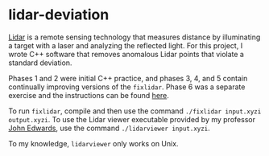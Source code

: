 lidar-deviation
===============

<a href = "http://en.wikipedia.org/wiki/LIDAR">Lidar</a> is a remote sensing technology that measures distance by illuminating a target with a laser and analyzing the reflected light. For this project, I wrote C++ software that removes anomalous Lidar points that violate a standard deviation.

Phases 1 and 2 were initial C++ practice, and phases 3, 4, and 5 contain continually improving versions of the <code>fixlidar</code>. Phase 6 was a separate exercise and the instructions can be found <a href = "https://github.com/Exoentropy/lidar-deviation/blob/master/phase6/instructions6.txt">here</a>.

To run <code>fixlidar</code>, compile and then use the command <code>./fixlidar input.xyzi output.xyzi</code>. To use the Lidar viewer executable provided by my professor <a href = "http://www.sci.utah.edu/~jedwards/research/cv_John_Edwards.pdf">John Edwards</a>, use the command <code>./lidarviewer input.xyzi</code>.

To my knowledge, <code>lidarviewer</code> only works on Unix.
